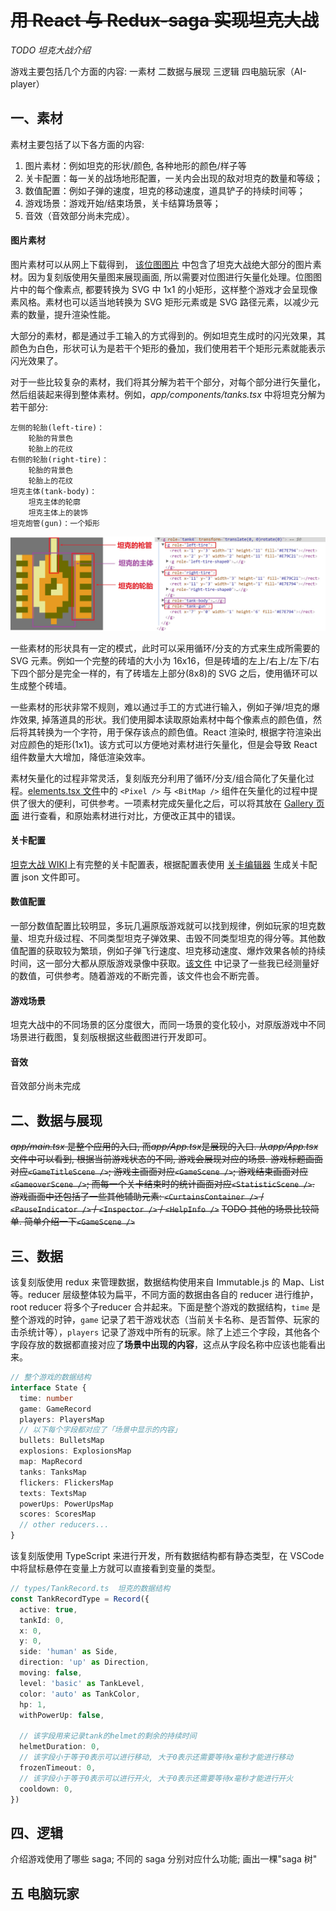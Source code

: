 # ~~用 React 与 Redux-saga 实现坦克大战~~

_TODO 坦克大战介绍_

游戏主要包括几个方面的内容: 一素材 二数据与展现 三逻辑 四电脑玩家（AI-player）

## 一、素材

素材主要包括了以下各方面的内容:

1.  图片素材：例如坦克的形状/颜色, 各种地形的颜色/样子等
2.  关卡配置：每一关的战场地形配置，一关内会出现的敌对坦克的数量和等级；
3.  数值配置：例如子弹的速度，坦克的移动速度，道具铲子的持续时间等；
4.  游戏场景：游戏开始/结束场景，关卡结算场景等；
5.  音效（音效部分尚未完成）。

#### 图片素材

图片素材可以从网上下载得到， [该位图图片](/resources/General-Sprites.png) 中包含了坦克大战绝大部分的图片素材。因为复刻版使用矢量图来展现画面, 所以需要对位图进行矢量化处理。位图图片中的每个像素点, 都要转换为 SVG 中 1x1 的小矩形，这样整个游戏才会呈现像素风格。素材也可以适当地转换为 SVG 矩形元素或是 SVG 路径元素，以减少元素的数量，提升渲染性能。

大部分的素材，都是通过手工输入的方式得到的。例如坦克生成时的闪光效果，其颜色为白色，形状可认为是若干个矩形的叠加，我们使用若干个矩形元素就能表示闪光效果了。

对于一些比较复杂的素材，我们将其分解为若干个部分，对每个部分进行矢量化，然后组装起来得到整体素材。例如，_app/components/tanks.tsx_ 中将坦克分解为若干部分:

```
左侧的轮胎(left-tire)：
	轮胎的背景色
	轮胎上的花纹
右侧的轮胎(right-tire)：
	轮胎的背景色
	轮胎上的花纹
坦克主体(tank-body)：
	坦克主体的轮廓
	坦克主体上的装饰
坦克炮管(gun)：一个矩形
```

![素材分解](resource-decompose.jpg)

一些素材的形状具有一定的模式，此时可以采用循环/分支的方式来生成所需要的 SVG 元素。例如一个完整的砖墙的大小为 16x16，但是砖墙的左上/右上/左下/右下四个部分是完全一样的，有了砖墙左上部分(8x8)的 SVG 之后，使用循环可以生成整个砖墙。

一些素材的形状非常不规则，难以通过手工的方式进行输入，例如子弹/坦克的爆炸效果, 掉落道具的形状。我们使用脚本读取原始素材中每个像素点的颜色值，然后将其转换为一个字符，用于保存该点的颜色值。React 渲染时, 根据字符渲染出对应颜色的矩形(1x1)。该方式可以方便地对素材进行矢量化，但是会导致 React 组件数量大大增加，降低渲染效率。

素材矢量化的过程非常灵活，复刻版充分利用了循环/分支/组合简化了矢量化过程。[elements.tsx 文件](/app/components/elements.tsx)中的 `<Pixel />` 与 `<BitMap />` 组件在矢量化的过程中提供了很大的便利，可供参考。一项素材完成矢量化之后，可以将其放在 [Gallery 页面](http://shinima.pw/battle-city/#/gallery) 进行查看，和原始素材进行对比，方便改正其中的错误。

#### 关卡配置

[坦克大战 WIKI](https://strategywiki.org/wiki/Battle_City)上有完整的关卡配置表，根据配置表使用 [关卡编辑器](http://shinima.pw/battle-city/#/editor) 生成关卡配置 json 文件即可。

#### 数值配置

一部分数值配置比较明显，多玩几遍原版游戏就可以找到规律，例如玩家的坦克数量、坦克升级过程、不同类型坦克子弹效果、击毁不同类型坦克的得分等。其他数值配置的获取较为繁琐，例如子弹飞行速度、坦克移动速度、爆炸效果各帧的持续时间，这一部分大都从原版游戏录像中获取。[该文件](/docs/values.md) 中记录了一些我已经测量好的数值，可供参考。随着游戏的不断完善，该文件也会不断完善。

#### **游戏场景**

坦克大战中的不同场景的区分度很大，而同一场景的变化较小，对原版游戏中不同场景进行截图，复刻版根据这些截图进行开发即可。

#### 音效

音效部分尚未完成

## 二、数据与展现

~~*app/main.tsx* 是整个应用的入口, 而*app/App.tsx*是展现的入口. 从*app/App.tsx*文件中可以看到, 根据当前游戏状态的不同, 游戏会展现对应的场景. 游戏标题画面对应`<GameTitleScene />`; 游戏主画面对应`<GameScene />`; 游戏结束画面对应`<GameoverScene />`; 而每一个关卡结束时的统计画面对应`<StatisticScene />`. 游戏画面中还包括了一些其他辅助元素: `<CurtainsContainer />` / `<PauseIndicator />` / `<Inspector />` / `<HelpInfo />`~~  ~~TODO 其他的场景比较简单. 简单介绍一下`<GameScene />`~~

## 三、数据

该复刻版使用 redux 来管理数据，数据结构使用来自 Immutable.js 的 Map、List 等。reducer 层级整体较为扁平，不同方面的数据由各自的 reducer 进行维护，root reducer 将多个子reducer 合并起来。下面是整个游戏的数据结构，`time` 是整个游戏的时钟，`game` 记录了若干游戏状态（当前关卡名称、是否暂停、玩家的击杀统计等），`players` 记录了游戏中所有的玩家。除了上述三个字段，其他各个字段存放的数据都直接对应了**场景中出现的内容**，这点从字段名称中应该也能看出来。

```typescript
// 整个游戏的数据结构
interface State {
  time: number
  game: GameRecord
  players: PlayersMap
  // 以下每个字段都对应了「场景中显示的内容」
  bullets: BulletsMap
  explosions: ExplosionsMap
  map: MapRecord
  tanks: TanksMap
  flickers: FlickersMap
  texts: TextsMap
  powerUps: PowerUpsMap
  scores: ScoresMap
  // other reducers...
}
```

该复刻版使用 TypeScript 来进行开发，所有数据结构都有静态类型，在 VSCode 中将鼠标悬停在变量上方就可以直接看到变量的类型。

```typescript
// types/TankRecord.ts  坦克的数据结构
const TankRecordType = Record({
  active: true,
  tankId: 0,
  x: 0,
  y: 0,
  side: 'human' as Side,
  direction: 'up' as Direction,
  moving: false,
  level: 'basic' as TankLevel,
  color: 'auto' as TankColor,
  hp: 1,
  withPowerUp: false,

  // 该字段用来记录tank的helmet的剩余的持续时间
  helmetDuration: 0,
  // 该字段小于等于0表示可以进行移动, 大于0表示还需要等待x毫秒才能进行移动
  frozenTimeout: 0,
  // 该字段小于等于0表示可以进行开火, 大于0表示还需要等待x毫秒才能进行开火
  cooldown: 0,
})
```



## 四、逻辑

介绍游戏使用了哪些 saga; 不同的 saga 分别对应什么功能; 画出一棵"saga 树"

## 五 电脑玩家